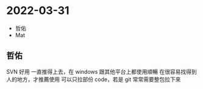 # 2022-03-31

- 哲佑
- Mat

## 哲佑

SVN 好用
一直推得上去，在 windows 跟其他平台上都使用順暢
在很容易找得到人的地方，才推薦使用
可以只拉部份 code，若是 git 常常需要整包拉下來


